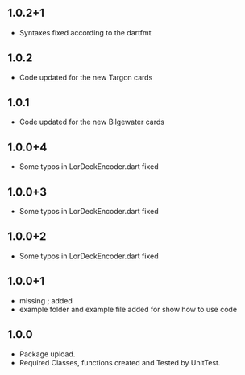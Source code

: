 ## 1.0.2+1
- Syntaxes fixed according to the dartfmt

## 1.0.2
- Code updated for the new Targon cards

## 1.0.1
- Code updated for the new Bilgewater cards

## 1.0.0+4
- Some typos in LorDeckEncoder.dart fixed
  
## 1.0.0+3
- Some typos in LorDeckEncoder.dart fixed
  
## 1.0.0+2
- Some typos in LorDeckEncoder.dart fixed
  
## 1.0.0+1
- missing ; added
- example folder and example file added for show how to use code
  
## 1.0.0
- Package upload.
- Required Classes, functions created and Tested by UnitTest.
